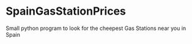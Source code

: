 # SpainGasStationPrices
Small python program to look for the cheepest Gas Stations near you in Spain
